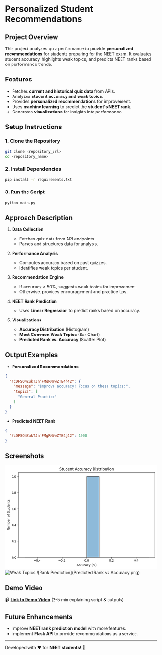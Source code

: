 # Personalized Student Recommendations

## Project Overview
This project analyzes quiz performance to provide **personalized recommendations** for students preparing for the NEET exam. It evaluates student accuracy, highlights weak topics, and predicts NEET ranks based on performance trends.

## Features
- Fetches **current and historical quiz data** from APIs.
- Analyzes **student accuracy and weak topics**.
- Provides **personalized recommendations** for improvement.
- Uses **machine learning** to predict the **student's NEET rank**.
- Generates **visualizations** for insights into performance.

## Setup Instructions
### 1. Clone the Repository
```sh
git clone <repository_url>
cd <repository_name>
```
### 2. Install Dependencies
```sh
pip install -r requirements.txt
```
### 3. Run the Script
```sh
python main.py
```

## Approach Description
1. **Data Collection**
   - Fetches quiz data from API endpoints.
   - Parses and structures data for analysis.

2. **Performance Analysis**
   - Computes accuracy based on past quizzes.
   - Identifies weak topics per student.

3. **Recommendation Engine**
   - If accuracy < 50%, suggests weak topics for improvement.
   - Otherwise, provides encouragement and practice tips.

4. **NEET Rank Prediction**
   - Uses **Linear Regression** to predict ranks based on accuracy.

5. **Visualizations**
   - **Accuracy Distribution** (Histogram)
   - **Most Common Weak Topics** (Bar Chart)
   - **Predicted Rank vs. Accuracy** (Scatter Plot)

## Output Examples
- **Personalized Recommendations**
```json
{
  "YcDFSO4ZukTJnnFMgRNVwZTE4j42": {
    "message": "Improve accuracy! Focus on these topics:",
    "topics": [
      "General Practice"
    ]
  }
}
```
- **Predicted NEET Rank**
```json
{
  "YcDFSO4ZukTJnnFMgRNVwZTE4j42": 1000
}
```

## Screenshots
![Accuracy Distribution](Accuracy.png)
![Weak Topics](weak_topics.png)
![Rank Prediction](Predicted Rank vs Accuracy.png)

## Demo Video
📹 **[Link to Demo Video](#)** (2-5 min explaining script & outputs)

## Future Enhancements
- Improve **NEET rank prediction model** with more features.
- Implement **Flask API** to provide recommendations as a service.

---
Developed with ❤️ for **NEET students!** 🚀

